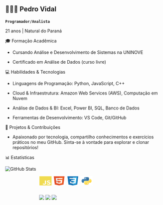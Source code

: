 ## 👩🏻‍💻 Pedro Vidal

**`Programador/Analista`**

21 anos | Natural do Paraná

🎓 Formação Acadêmica

* Cursando Análise e Desenvolvimento de Sistemas na UNINOVE

* Certificado em Análise de Dados (curso livre)

💻 Habilidades & Tecnologias

* Linguagens de Programação: Python, JavaScript, C++

* Cloud & Infraestrutura: Amazon Web Services (AWS), Computação em Nuvem

* Análise de Dados & BI: Excel, Power BI, SQL, Banco de Dados

* Ferramentas de Desenvolvimento: VS Code, Git/GitHub

🚀 Projetos & Contribuições

* Apaixonado por tecnologia, compartilho conhecimentos e exercícios práticos no meu GitHub. Sinta-se à vontade para explorar e clonar repositórios!

📊 Estatísticas

<p>
  <img 
    align="left" 
    alt="GitHub Stats" 
    height="200" 
    style="padding-right: 10px;" 
    src="https://github-readme-stats.vercel.app/api?username=VidalPedro16&show_icons=true&theme=tokyonight&include_all_commits=true&locale=pt-br" 
  />

##

<div style="display: inline_block"><br>
  <img align="center" alt="Pedro-Js" height="30" width="40" src="https://raw.githubusercontent.com/devicons/devicon/master/icons/javascript/javascript-plain.svg">
  <img align="center" alt="Pedro-HTML" height="30" width="40" src="https://raw.githubusercontent.com/devicons/devicon/master/icons/html5/html5-original.svg">
  <img align="center" alt="Pedro-CSS" height="30" width="40" src="https://raw.githubusercontent.com/devicons/devicon/master/icons/css3/css3-original.svg">
  <img align="center" alt="Pedro-Python" height="30" width="40" src="https://raw.githubusercontent.com/devicons/devicon/master/icons/python/python-original.svg">
</div>

##

<div> 
  <a href="https://instagram.com/vidalpedro16" target="_blank"><img src="https://img.shields.io/badge/-Instagram-%23E4405F?style=for-the-badge&logo=instagram&logoColor=white" target="_blank"></a>
  <a href = "mailto:pedrovidal124@gmail.com"><img src="https://img.shields.io/badge/-Gmail-%23333?style=for-the-badge&logo=gmail&logoColor=white" target="_blank"></a>
  <a href="https://www.linkedin.com/in/pedrovidal16/" target="_blank"><img src="https://img.shields.io/badge/-LinkedIn-%230077B5?style=for-the-badge&logo=linkedin&logoColor=white" target="_blank"></a> 
</div>
